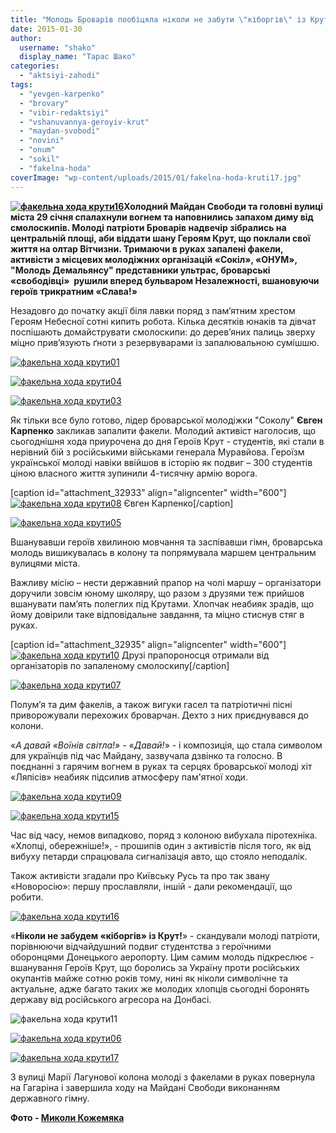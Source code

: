 ```yaml
---
title: "Молодь Броварів пообіцяла ніколи не забути \"кіборгів\" із Крут"
date: 2015-01-30
author: 
  username: "shako"
  display_name: "Тарас Шако"
categories: 
  - "aktsiyi-zahodi"
tags: 
  - "yevgen-karpenko"
  - "brovary"
  - "vibir-redaktsiyi"
  - "vshanuvannya-geroyiv-krut"
  - "maydan-svobodi"
  - "novini"
  - "onum"
  - "sokil"
  - "fakelna-hoda"
coverImage: "wp-content/uploads/2015/01/fakelna-hoda-kruti17.jpg"
---
```


**[![факельна хода крути16](https://mpz.brovary.org/wp-content/uploads/2015/01/fakelna-hoda-kruti16.jpg)](https://mpz.brovary.org/wp-content/uploads/2015/01/fakelna-hoda-kruti16.jpg)Холодний Майдан Свободи та головні вулиці міста 29 січня спалахнули вогнем та наповнились запахом диму від смолоскипів. Молоді патріоти Броварів надвечір зібрались на центральній площі, аби віддати шану Героям Крут, що поклали свої життя на олтар Вітчизни. Тримаючи в руках запалені факели, активісти з місцевих молодіжних організацій «Сокіл», «ОНУМ», "Молодь Демальянсу" представники ультрас, броварські «свободівці»  рушили вперед бульваром Незалежності, вшановуючи героїв трикратним «Слава!»**

Незадовго до початку акції біля лавки поряд з пам’ятним хрестом Героям Небесної сотні кипить робота. Кілька десятків юнаків та дівчат поспішають домайструвати смолоскипи: до дерев’яних палиць зверху міцно прив’язують ґноти з резервуварами із запалювальною сумішшю.

[![факельна хода крути01](https://mpz.brovary.org/wp-content/uploads/2015/01/fakelna-hoda-kruti01.jpg)](https://mpz.brovary.org/wp-content/uploads/2015/01/fakelna-hoda-kruti01.jpg)

[![факельна хода крути04](https://mpz.brovary.org/wp-content/uploads/2015/01/fakelna-hoda-kruti04.jpg)](https://mpz.brovary.org/wp-content/uploads/2015/01/fakelna-hoda-kruti04.jpg)

[![факельна хода крути03](https://mpz.brovary.org/wp-content/uploads/2015/01/fakelna-hoda-kruti03.jpg)](https://mpz.brovary.org/wp-content/uploads/2015/01/fakelna-hoda-kruti03.jpg)

Як тільки все було готово, лідер броварської молодіжки "Соколу" **Євген Карпенко** закликав запалити факели. Молодий активіст наголосив, що сьогоднішня хода приурочена до дня Героїв Крут - студентів, які стали в нерівний бій з російськими військами генерала Муравйова. Героїзм української молоді навіки ввійшов в історію як подвиг – 300 студентів ціною власного життя зупинили 4-тисячну армію ворога.

\[caption id="attachment\_32933" align="aligncenter" width="600"\][![факельна хода крути08](https://mpz.brovary.org/wp-content/uploads/2015/01/fakelna-hoda-kruti08.jpg)](https://mpz.brovary.org/wp-content/uploads/2015/01/fakelna-hoda-kruti08.jpg) Євген Карпенко\[/caption\]

[![факельна хода крути05](https://mpz.brovary.org/wp-content/uploads/2015/01/fakelna-hoda-kruti05.jpg)](https://mpz.brovary.org/wp-content/uploads/2015/01/fakelna-hoda-kruti05.jpg)

Вшанувавши героїв хвилиною мовчання та заспівавши гімн, броварська молодь вишикувалась в колону та попрямувала маршем центральним вулицями міста.

Важливу місію – нести державний прапор на чолі маршу – організатори доручили зовсім юному школяру, що разом з друзями теж прийшов вшанувати пам’ять полеглих під Крутами. Хлопчак неабияк зрадів, що йому довірили таке відповідальне завдання, та міцно стиснув стяг в руках.

\[caption id="attachment\_32935" align="aligncenter" width="600"\][![факельна хода крути10](https://mpz.brovary.org/wp-content/uploads/2015/01/fakelna-hoda-kruti10.jpg)](https://mpz.brovary.org/wp-content/uploads/2015/01/fakelna-hoda-kruti10.jpg) Друзі прапороносця отримали від організаторів по запаленому смолоскипу\[/caption\]

[![факельна хода крути07](https://mpz.brovary.org/wp-content/uploads/2015/01/fakelna-hoda-kruti07.jpg)](https://mpz.brovary.org/wp-content/uploads/2015/01/fakelna-hoda-kruti07.jpg)

Полум’я та дим факелів, а також вигуки гасел та патріотичні пісні приворожували перехожих броварчан. Дехто з них приєднувався до колони.

«_А давай «Воїнів світла!»_ - «_Давай!_» - і композиція, що стала символом для українців під час Майдану, зазвучала дзвінко та голосно. В поєднанні з гарячим вогнем в руках та серцях броварської молоді хіт «Ляпісів» неабияк підсилив атмосферу пам'ятної ходи.

[![факельна хода крути09](https://mpz.brovary.org/wp-content/uploads/2015/01/fakelna-hoda-kruti09.jpg)](https://mpz.brovary.org/wp-content/uploads/2015/01/fakelna-hoda-kruti09.jpg)

[![факельна хода крути15](https://mpz.brovary.org/wp-content/uploads/2015/01/fakelna-hoda-kruti15.jpg)](https://mpz.brovary.org/wp-content/uploads/2015/01/fakelna-hoda-kruti15.jpg)

Час від часу, немов випадково, поряд з колоною вибухала піротехніка. «Хлопці, обережніше!», - прошипів один з активістів після того, як від вибуху петарди спрацювала сигналізація авто, що стояло неподалік.

Також активісти згадали про Київську Русь та про так звану «Новоросію»: першу прославляли, іншій - дали рекомендації, що робити.

[![факельна хода крути16](https://mpz.brovary.org/wp-content/uploads/2015/01/fakelna-hoda-kruti16.jpg)](https://mpz.brovary.org/wp-content/uploads/2015/01/fakelna-hoda-kruti16.jpg)

«**Ніколи не забудем «кіборгів» із Крут!**» - скандували молоді патріоти, порівнюючи відчайдушний подвиг студентства з героїчними оборонцями Донецького аеропорту. Цим самим молодь підкреслює - вшанування Героїв Крут, що боролись за Україну проти російських окупантів майже сотню років тому, нині як ніколи символічне та актуальне, адже багато таких же молодих хлопців сьогодні боронять державу від російського агресора на Донбасі.

![факельна хода крути11](https://mpz.brovary.org/wp-content/uploads/2015/01/fakelna-hoda-kruti11.jpg)

[![факельна хода крути06](https://mpz.brovary.org/wp-content/uploads/2015/01/fakelna-hoda-kruti06.jpg)](https://mpz.brovary.org/wp-content/uploads/2015/01/fakelna-hoda-kruti06.jpg)

[![факельна хода крути17](https://mpz.brovary.org/wp-content/uploads/2015/01/fakelna-hoda-kruti17.jpg)](https://mpz.brovary.org/wp-content/uploads/2015/01/fakelna-hoda-kruti17.jpg)

З вулиці Марії Лагунової колона молоді з факелами в руках повернула на Гагаріна і завершила ходу на Майдані Свободи виконанням державного гімну.

**Фото - [Миколи Кожемяка](http://fotokray.com.ua/)**
